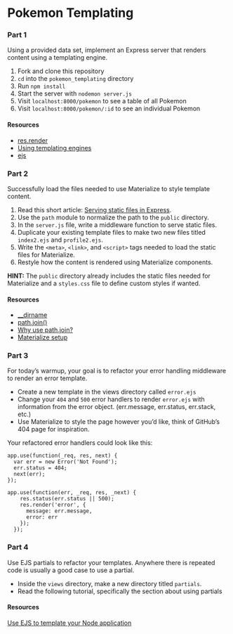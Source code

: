 # Pokemon Templating

### Part 1

Using a provided data set, implement an Express server that renders content using a templating engine.

1. Fork and clone this repository
1. `cd` into the `pokemon_templating` directory
1. Run `npm install`
1. Start the server with `nodemon server.js`
1. Visit `localhost:8000/pokemon` to see a table of all Pokemon
1. Visit `localhost:8000/pokemon/:id` to see an individual Pokemon

#### Resources

- [res.render](http://expressjs.com/en/api.html#res.render)
- [Using templating engines](http://expressjs.com/en/guide/using-template-engines.html)
- [ejs](https://www.npmjs.com/package/ejs)

### Part 2

Successfully load the files needed to use Materialize to style template content.

1. Read this short article: [Serving static files in Express](http://expressjs.com/en/starter/static-files.html).
1. Use the `path` module to normalize the path to the `public` directory.
1. In the `server.js` file, write a middleware function to serve static files.
1. Duplicate your existing template files to make two new files titled `index2.ejs` and `profile2.ejs`.
1. Write the `<meta>`, `<link>`, and `<script>` tags needed to load the static files for Materialize.
1. Restyle how the content is rendered using Materialize components.

**HINT:** The `public` directory already includes the static files needed for Materialize and a `styles.css` file to define custom styles if wanted.

#### Resources

- [__dirname](https://nodejs.org/api/globals.html#globals_dirname)
- [path.join()](https://nodejs.org/api/path.html#path_path_join_path)
- [Why use path.join?](http://stackoverflow.com/questions/9756567/do-you-need-to-use-path-join-in-node-js)
- [Materialize setup](http://materializecss.com/getting-started.html)

### Part 3

For today’s warmup, your goal is to refactor your error handling middleware to render an error template.

- Create a new template in the views directory called `error.ejs`
- Change your `404` and `500` error handlers to render `error.ejs` with information from the error object. (err.message, err.status, err.stack, etc.)
- Use Materialize to style the page however you’d like, think of GitHub’s 404 page for inspiration.

Your refactored error handlers could look like this:
```
app.use(function(_req, res, next) {
  var err = new Error('Not Found');
  err.status = 404;
  next(err);
});

app.use(function(err, _req, res, _next) {
    res.status(err.status || 500);
    res.render('error', {
      message: err.message,
      error: err
    });
  });
```

### Part 4

Use EJS partials to refactor your templates. Anywhere there is repeated code is usually a good case to use a partial.

- Inside the `views` directory, make a new directory titled `partials`.
- Read the following tutorial, specifically the section about using partials

#### Resources
[Use EJS to template your Node application](https://scotch.io/tutorials/use-ejs-to-template-your-node-application)
